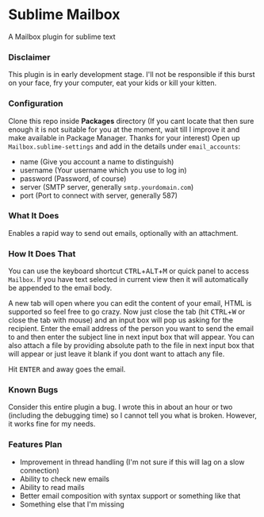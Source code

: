 Sublime Mailbox
===============

A Mailbox plugin for sublime text

### Disclaimer
This plugin is in early development stage.
I'll not be responsible if this burst on your face, fry your computer, eat your kids or kill your kitten.

### Configuration
Clone this repo inside __Packages__ directory (If you cant locate that then sure enough it is not suitable for you at the moment, wait till I improve it and make available in Package Manager. Thanks for your interest)
Open up `Mailbox.sublime-settings` and add in the details under `email_accounts`:
 - name (Give you account a name to distinguish)
 - username (Your username which you use to log in)
 - password (Password, of course)
 - server (SMTP server, generally `smtp.yourdomain.com`)
 - port (Port to connect with server, generally 587)

### What It Does
Enables a rapid way to send out emails, optionally with an attachment.

### How It Does That
You can use the keyboard shortcut <kbd>CTRL</kbd>+<kbd>ALT</kbd>+<kbd>M</kbd> or quick panel to access `Mailbox`.
If you have text selected in current view then it will automatically be appended to the email body.

A new tab will open where you can edit the content of your email, HTML is supported so feel free to go crazy.
Now just close the tab (hit <kbd>CTRL</kbd>+<kbd>W</kbd> or close the tab with mouse) and an input box will pop us asking for the recipient. Enter the email address of the person you want to send the email to and then enter the subject line in next input box that will appear.
You can also attach a file by providing absolute path to the file in next input box that will appear or just leave it blank if you dont want to attach any file.

Hit <kbd>ENTER</kbd> and away goes the email.

### Known Bugs
Consider this entire plugin a bug. I wrote this in about an hour or two (including the debugging time) so I cannot tell you what is broken. However, it works fine for my needs.

### Features Plan
 - Improvement in thread handling (I'm not sure if this will lag on a slow connection)
 - Ability to check new emails
 - Ability to read mails
 - Better email composition with syntax support or something like that
 - Something else that I'm missing